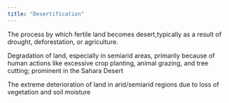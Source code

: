```yaml
---
title: "Desertification"
---
```

The process by which fertile land becomes desert,typically as a result of drought, deforestation, or agriculture.

Degradation of land, especially in semiarid areas, primarily because of human actions like excessive crop planting, animal grazing, and tree cutting; prominent in the Sahara Desert

The extreme deterioration of land in arid/semiarid regions due to loss of vegetation and soil moisture

